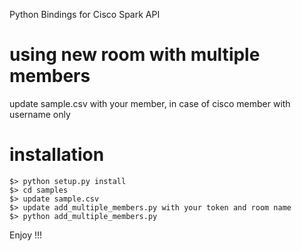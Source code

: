 Python Bindings for Cisco Spark API

# using new room with multiple members 

update sample.csv with your member, in case of cisco member with username only 

# installation 

```
$> python setup.py install 
$> cd samples 
$> update sample.csv 
$> update add_multiple_members.py with your token and room name 
$> python add_multiple_members.py 

```

Enjoy !!!
